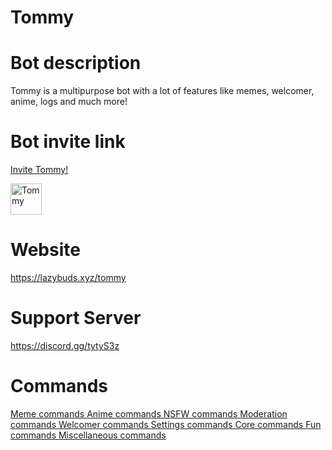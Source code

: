 # Tommy




# Bot description
Tommy is a multipurpose bot with a lot of features like memes, welcomer, anime, logs and much more!
# Bot invite link
<a href="https://discord.com/oauth2/authorize?client_id=697463492457922571&permissions=8&scope=bot"> Invite Tommy! </a>

<img src="https://cdn.discordapp.com/avatars/697463492457922571/a8e957ca238a77e6815c51695cecb2d3.webp?size=1024" alt="Tommy" style="width:50px;height:50px;">

# Website
https://lazybuds.xyz/tommy

# Support Server 
https://discord.gg/tytyS3z

# Commands 
<a href=""> Meme commands </a>
<a href=""> Anime commands </a>
<a href=""> NSFW commands </a>
<a href=""> Moderation commands </a>
<a href=""> Welcomer commands </a>
<a href=""> Settings commands </a>
<a href=""> Core commands </a>
<a href=""> Fun commands </a>
<a href=""> Miscellaneous commands </a>
